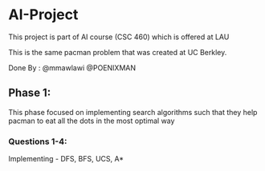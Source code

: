 # AI-Project
This project is part of AI course (CSC 460) which is offered at LAU

This is the same pacman problem that was created at UC Berkley.

Done By : @mmawlawi
          @POENIXMAN

## Phase 1:
This phase focused on implementing search algorithms such that they help pacman to eat all the 
dots in the most optimal way



### Questions 1-4: 

Implementing - DFS, BFS, UCS, A*


